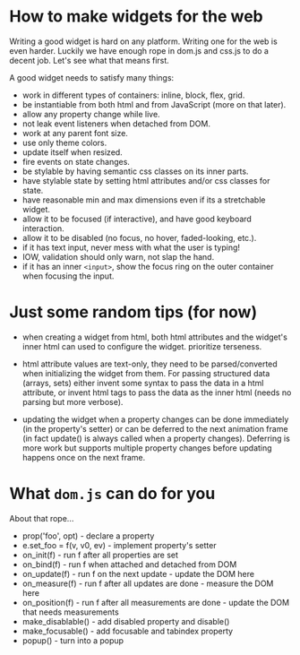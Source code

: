 # How to make widgets for the web

Writing a good widget is hard on any platform. Writing one for the web is
even harder. Luckily we have enough rope in dom.js and css.js to do a decent
job. Let's see what that means first.

A good widget needs to satisfy many things:

* work in different types of containers: inline, block, flex, grid.
* be instantiable from both html and from JavaScript (more on that later).
* allow any property change while live.
* not leak event listeners when detached from DOM.
* work at any parent font size.
* use only theme colors.
* update itself when resized.
* fire events on state changes.
* be stylable by having semantic css classes on its inner parts.
* have stylable state by setting html attributes and/or css classes for state.
* have reasonable min and max dimensions even if its a stretchable widget.
* allow it to be focused (if interactive), and have good keyboard interaction.
* allow it to be disabled (no focus, no hover, faded-looking, etc.).
* if it has text input, never mess with what the user is typing!
* IOW, validation should only warn, not slap the hand.
* if it has an inner `<input>`, show the focus ring on the outer container when focusing the input.

# Just some random tips (for now)

* when creating a widget from html, both html attributes and the widget's
inner html can used to configure the widget. prioritize terseness.

* html attribute values are text-only, they need to be parsed/converted when
initializing the widget from them. For passing structured data (arrays, sets)
either invent some syntax to pass the data in a html attribute, or invent html
tags to pass the data as the inner html (needs no parsing but more verbose).

* updating the widget when a property changes can be done immediately (in the
property's setter) or can be deferred to the next animation frame (in fact
update() is always called when a property changes). Deferring is more work
but supports multiple property changes before updating happens once on the
next frame.

# What `dom.js` can do for you

About that rope...

* prop('foo', opt)          - declare a property
* e.set_foo = f(v, v0, ev)  - implement property's setter
* on_init(f)                - run f after all properties are set
* on_bind(f)                - run f when attached and detached from DOM
* on_update(f)              - run f on the next update - update the DOM here
* on_measure(f)             - run f after all updates are done - measure the DOM here
* on_position(f)            - run f after all measurements are done - update the DOM that needs measurements
* make_disablable()         - add disabled property and disable()
* make_focusable()          - add focusable and tabindex property
* popup()                   - turn into a popup

